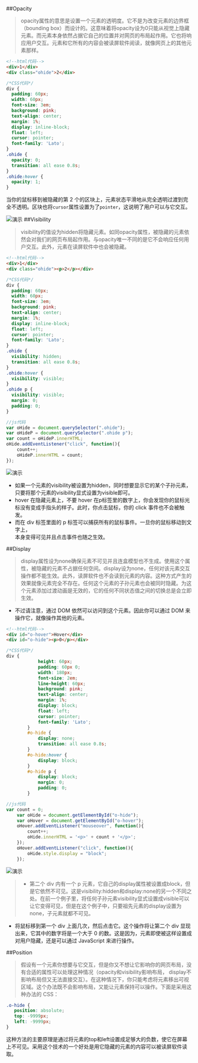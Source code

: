 ##Opacity
>opacity属性的意思是设置一个元素的透明度。它不是为改变元素的边界框（bounding box）而设计的。这意味着将opacity设为0只能从视觉上隐藏元素。而元素本身依然占据它自己的位置并对网页的布局起作用。它也将响应用户交互。元素和它所有的内容会被读屏软件阅读，就像网页上的其他元素那样。

```html
<!--html代码-->
<div>1</div>
<div class="ohide">2</div>
```
```css
/*CSS代码*/
div {
  padding: 60px;
  width: 60px;
  font-size: 3em;
  background: pink;
  text-align: center;
  margin: 1%;
  display: inline-block;
  float: left;
  cursor: pointer;
  font-family: 'Lato';
}
.ohide {
  opacity: 0;
  transition: all ease 0.8s;
}
.ohide:hover {
  opacity: 1;
}
```

当你的鼠标移到被隐藏的第 2 个的区块上，元素状态平滑地从完全透明过渡到完全不透明。区块也将``cursor``属性设置为了``pointer``，这说明了用户可以与它交互。



![演示](http://upload-images.jianshu.io/upload_images/3229842-953133c86e5fd487.gif?imageMogr2/auto-orient/strip)
##Visibility
>visibility的值设为hidden将隐藏元素。如同opacity属性，被隐藏的元素依然会对我们的网页布局起作用。与opacity唯一不同的是它不会响应任何用户交互。此外，元素在读屏软件中也会被隐藏。

```html
<!--html代码-->
<div>1</div>
<div class="ohide"><p>2</p></div>
```
```css
/*CSS代码*/
div {
  padding: 60px;
  width: 60px;
  font-size: 3em;
  background: pink;
  text-align: center;
  margin: 1%;
  display: inline-block;
  float: left;
  cursor: pointer;
  font-family: 'Lato';
}
.ohide {
  visibility: hidden;
  transition: all ease 0.8s;
}
.ohide:hover {
  visibility: visible;
}
.ohide p {
  visibility: visible;
  margin: 0;
  padding: 0;
}
```
```javascript
//js代码
var oHide = document.querySelector(".ohide");
var oHideP = document.querySelector(".ohide p");
var count = oHideP.innerHTML;
oHide.addEventListener("click", function(){
    count++;
    oHideP.innerHTML = count;
});
```


![演示](http://upload-images.jianshu.io/upload_images/3229842-131dcfd330f6dd2d.gif?imageMogr2/auto-orient/strip)
* 如果一个元素的visibility被设置为hidden，同时想要显示它的某个子孙元素，只要将那个元素的visibility显式设置为visible即可。
* hover 在隐藏元素上，不要 hover 在p标签里的数字上，你会发现你的鼠标光标没有变成手指头的样子。此时，你点击鼠标，你的 click 事件也不会被触发。
* 而在 div 标签里面的 p 标签可以捕获所有的鼠标事件。一旦你的鼠标移动到文字上，<div>本身变得可见并且点击事件也随之生效。

##Display

>display属性设为none确保元素不可见并且连盒模型也不生成。使用这个属性，被隐藏的元素不占据任何空间。display设为none，任何对该元素交互操作都不能生效。此外，读屏软件也不会读到元素的内容。这种方式产生的效果就像元素完全不存在。任何这个元素的子孙元素也会被同时隐藏。为这个元素添加过渡动画是无效的，它的任何不同状态值之间的切换总是会立即生效。
*  不过请注意，通过 DOM 依然可以访问到这个元素。因此你可以通过 DOM 来操作它，就像操作其他的元素。

```html
<!--html代码-->
<div id="o-hover">Hover</div>
<div id="o-hide"><p>0</p></div>
```
```css
/*CSS代码*/
div {
            height: 60px;
            padding: 60px 0;
            width: 180px;
            font-size: 2em;
            line-height: 60px;
            background: pink;
            text-align: center;
            margin: 1%;
            display: block;
            float: left;
            cursor: pointer;
            font-family: 'Lato';
        }
        #o-hide {
            display: none;
            transition: all ease 0.8s;
        }
        #o-hide:hover {
            display: block;
        }
        #o-hide p {
            display: block;
            margin: 0;
            padding: 0;
        }
```
```javascript
//js代码
var count = 0;
    var oHide = document.getElementById("o-hide");
    var oHover = document.getElementById("o-hover");
    oHover.addEventListener("mouseover", function(){
        count++;
        oHide.innerHTML = '<p>' + count + '</p>';
    });
    oHover.addEventListener("click", function(){
        oHide.style.display = "block";
    });
```


![演示](http://upload-images.jianshu.io/upload_images/3229842-e560a1ce2bb52906.gif?imageMogr2/auto-orient/strip)
>* 第二个 div 内有一个 p 元素，它自己的display属性被设置成block，但是它依然不可见。这是visibility:hidden和display:none的另一个不同之处。在前一个例子里，将任何子孙元素visibility显式设置成visible可以让它变得可见，但是在这个例子中，只要祖先元素的display设置为none，子元素就都不可见。
*  将鼠标移到第一个 div 上面几次，然后点击它。这个操作将让第二个 div 显现出来，它其中的数字将是一个大于 0 的数。这是因为，元素即使被这样设置成对用户隐藏，还是可以通过 JavaScript 来进行操作。

##Position

>假设有一个元素你想要与它交互，但是你又不想让它影响你的网页布局，没有合适的属性可以处理这种情况（opacity和visibility影响布局， display不影响布局但又无法直接交互）。在这种情况下，你只能考虑将元素移出可视区域。这个办法既不会影响布局，又能让元素保持可以操作。下面是采用这种办法的 CSS：
```css
.o-hide {
   position: absolute;
   top: -9999px;
   left: -9999px;
}
```
这种方法的主要原理是通过将元素的top和left设置成足够大的负数，使它在屏幕上不可见。采用这个技术的一个好处是用它隐藏的元素的内容可以被读屏软件读取。
